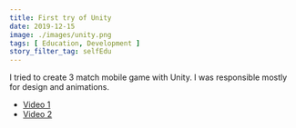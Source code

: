 ```yaml
---
title: First try of Unity
date: 2019-12-15
image: ./images/unity.png
tags: [ Education, Development ]
story_filter_tag: selfEdu
---
```


I tried to create 3 match mobile game with Unity. I was responsible mostly for design and animations.

- [Video 1](https://youtu.be/1_pOTKlYMFU)
- [Video 2](https://youtu.be/j4IQYlGgrfw)
